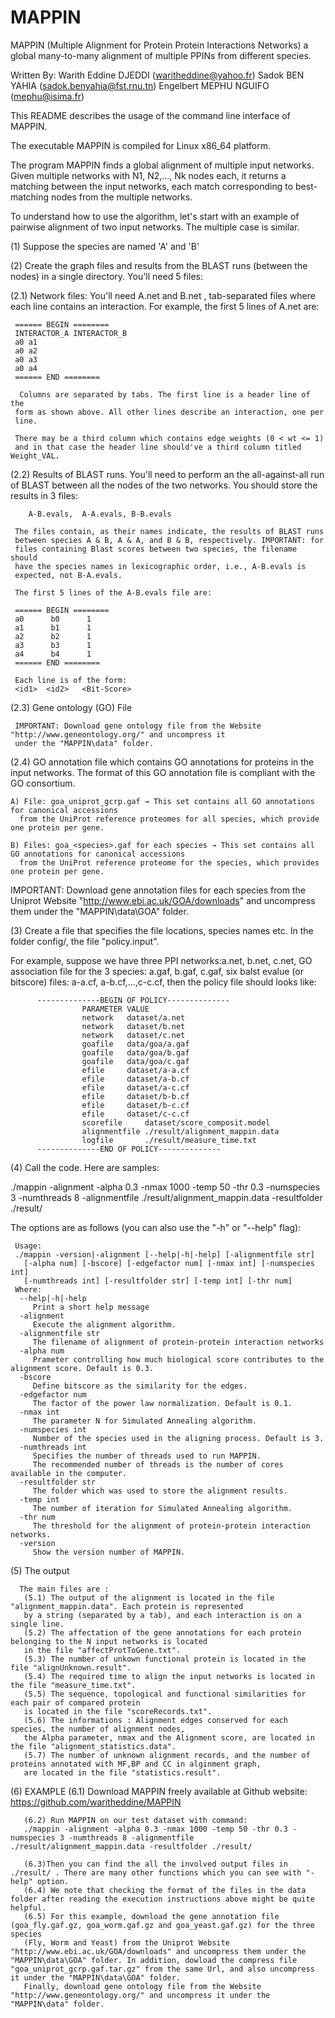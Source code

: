 # MAPPIN
MAPPIN (Multiple Alignment for Protein Protein Interactions Networks) a global many-to-many alignment of multiple PPINs from different species.

Written By: Warith Eddine DJEDDI (waritheddine@yahoo.fr)
            Sadok BEN YAHIA (sadok.benyahia@fst.rnu.tn)
            Engelbert MEPHU NGUIFO (mephu@isima.fr)

This README describes the usage of the command line interface of MAPPIN.

The executable MAPPIN is compiled for Linux x86_64 platform.

The program MAPPIN finds a global alignment of multiple input
networks. Given multiple networks with N1, N2,..., Nk nodes each,
it returns a matching between the input networks, each match corresponding to
best-matching nodes from the multiple networks.

To understand how to use the algorithm, let's start with an example of
pairwise alignment of two input networks. The multiple case is similar.


(1) Suppose the species are named 'A' and 'B'

(2) Create the graph files and results from the BLAST runs (between the
    nodes) in a single directory. You'll need 5 files:

  (2.1) Network files:
     You'll need A.net and B.net , tab-separated files
     where each line contains an interaction. For example, the first 5 lines of
     A.net are:

     ====== BEGIN ========
     INTERACTOR_A INTERACTOR_B
     a0 a1
     a0 a2
     a0 a3
     a0 a4
     ====== END ========

      Columns are separated by tabs. The first line is a header line of the
     form as shown above. All other lines describe an interaction, one per
     line.

     There may be a third column which contains edge weights (0 < wt <= 1) 
     and in that case the header line should've a third column titled Weight_VAL.

  (2.2) Results of BLAST runs.
     You'll need to perform an the all-against-all run
     of BLAST between all the nodes of the two networks. You should store the results in 3 files:

        A-B.evals,  A-A.evals, B-B.evals

     The files contain, as their names indicate, the results of BLAST runs
     between species A & B, A & A, and B & B, respectively. IMPORTANT: for
     files containing Blast scores between two species, the filename should
     have the species names in lexicographic order, i.e., A-B.evals is
     expected, not B-A.evals.

     The first 5 lines of the A-B.evals file are:

     ====== BEGIN ========
     a0      b0      1
     a1      b1      1
     a2      b2      1
     a3      b3      1
     a4      b4      1
     ====== END ========

     Each line is of the form:
     <id1>  <id2>   <Bit-Score>



  (2.3)  Gene ontology (GO) File
 
     IMPORTANT: Download gene ontology file from the Website "http://www.geneontology.org/" and uncompress it 
     under the "MAPPIN\data" folder.


  (2.4) GO annotation file which contains GO annotations for proteins in the input networks. The format of this GO annotation file is compliant with the GO consortium.
     
    A) File: goa_uniprot_gcrp.gaf → This set contains all GO annotations for canonical accessions
      from the UniProt reference proteomes for all species, which provide one protein per gene.
      
    B) Files: goa_<species>.gaf for each species → This set contains all GO annotations for canonical accessions 
      from the UniProt reference proteome for the species, which provides one protein per gene. 
      

 IMPORTANT: Download gene annotation files for each species from the Uniprot Website "http://www.ebi.ac.uk/GOA/downloads" 
 and uncompress them under the "MAPPIN\data\GOA" folder.

(3) Create a file that specifies the file locations, species names etc.
   In the folder config/, the file "policy.input".

   For example, suppose we have three PPI networks:a.net, b.net, c.net, GO association file for the 3 species: a.gaf, b.gaf, c.gaf,
   six balst evalue (or bitscore) files: a-a.cf, a-b.cf,...,c-c.cf, then the policy file should looks like:

          --------------BEGIN OF POLICY--------------
                    PARAMETER VALUE
                    network   dataset/a.net
                    network   dataset/b.net
                    network   dataset/c.net
                    goafile   data/goa/a.gaf
                    goafile   data/goa/b.gaf
                    goafile   data/goa/c.gaf
                    efile     dataset/a-a.cf
                    efile     dataset/a-b.cf
                    efile     dataset/a-c.cf
                    efile     dataset/b-b.cf
                    efile     dataset/b-c.cf
                    efile     dataset/c-c.cf
                    scorefile     dataset/score_composit.model
                    alignmentfile ./result/alignment_mappin.data
                    logfile       ./result/measure_time.txt
          --------------END OF POLICY--------------

 

(4) Call the code. Here are samples:

   ./mappin -alignment -alpha 0.3 -nmax 1000 -temp 50 -thr 0.3 -numspecies 3 -numthreads 8 -alignmentfile ./result/alignment_mappin.data -resultfolder ./result/

   The options are as follows (you can also use the "-h" or "--help" flag):

     Usage:
     ./mappin -version|-alignment [--help|-h|-help] [-alignmentfile str]
       [-alpha num] [-bscore] [-edgefactor num] [-nmax int] [-numspecies int]
       [-numthreads int] [-resultfolder str] [-temp int] [-thr num]
     Where:
      --help|-h|-help
         Print a short help message
      -alignment
         Execute the alignment algorithm.
      -alignmentfile str
         The filename of alignment of protein-protein interaction networks
      -alpha num
         Prameter controlling how much biological score contributes to the alignment score. Default is 0.3.
      -bscore
         Define bitscore as the similarity for the edges.
      -edgefactor num
         The factor of the power law normalization. Default is 0.1.
      -nmax int
         The parameter N for Simulated Annealing algorithm.
      -numspecies int
         Number of the species used in the aligning process. Default is 3.
      -numthreads int
         Specifies the number of threads used to run MAPPIN. 
         The recommended number of threads is the number of cores available in the computer.
      -resultfolder str
         The folder which was used to store the alignment results.
      -temp int
         The number of iteration for Simulated Annealing algorithm.
      -thr num
         The threshold for the alignment of protein-protein interaction networks.
      -version
         Show the version number of MAPPIN.

(5)  The output

      The main files are :
       (5.1) The output of the alignment is located in the file "alignment_mappin.data". Each protein is represented 
       by a string (separated by a tab), and each interaction is on a single line.
       (5.2) The affectation of the gene annotations for each protein belonging to the N input networks is located 
       in the file "affectProtToGene.txt".
       (5.3) The number of unkown functional protein is located in the file "alignUnknown.result".
       (5.4) The required time to align the input networks is located in the file "measure_time.txt".
       (5.5) The sequence, topological and functional similarities for each pair of compared protein 
       is located in the file "scoreRecords.txt".
       (5.6) The informations : Alignment edges conserved for each species, the number of alignment nodes, 
       the Alpha parameter, nmax and the Alignment score, are located in the file "alignment_statistics.data".
       (5.7) The number of unknown alignment records, and the number of proteins annotated with MF,BP and CC in alginment graph,
       are located in the file "statistics.result".

(6)  EXAMPLE
       (6.1) Download MAPPIN freely available at Github website: https://github.com/waritheddine/MAPPIN

       (6.2) Run MAPPIN on our test dataset with command:
       ./mappin -alignment -alpha 0.3 -nmax 1000 -temp 50 -thr 0.3 -numspecies 3 -numthreads 8 -alignmentfile ./result/alignment_mappin.data -resultfolder ./result/

       (6.3)Then you can find the all the involved output files in ./result/ . There are many other functions which you can see with "-help" option.
       (6.4) We note that checking the format of the files in the data folder after reading the execution instructions above might be quite helpful.
       (6.5) For this example, download the gene annotation file (goa_fly.gaf.gz, goa_worm.gaf.gz and goa_yeast.gaf.gz) for the three species 
       (Fly, Worm and Yeast) from the Uniprot Website "http://www.ebi.ac.uk/GOA/downloads" and uncompress them under the "MAPPIN\data\GOA" folder. In addition, dowload the compress file "goa_uniprot_gcrp.gaf.tar.gz" from the same Url, and also uncompress it under the "MAPPIN\data\GOA" folder.
       Finally, download gene ontology file from the Website "http://www.geneontology.org/" and uncompress it under the "MAPPIN\data" folder.
